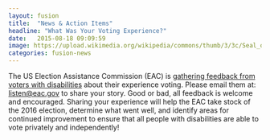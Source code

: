 ```yaml
---
layout: fusion
title:  "News & Action Items"
headline: "What Was Your Voting Experience?"
date:   2015-08-18 09:09:59
image: https://upload.wikimedia.org/wikipedia/commons/thumb/3/3c/Seal_of_the_United_States_Election_Assistance_Commission.svg/180px-Seal_of_the_United_States_Election_Assistance_Commission.svg.png
categories: fusion-news
---
```

The US Election Assistance Commission (EAC) is <a href="https://www.eac.gov/blogs/we_want_to_hear_from_voters_with_disabilities/">gathering feedback from voters with disabilities</a> about their experience voting. Please email them at: <a href="mailto:listen@eac.gov">listen@eac.gov</a> to share your story. Good or bad, all feedback is welcome and encouraged. Sharing your experience will help the EAC take stock of the 2016 election, determine what went well, and identify areas for continued improvement to ensure that all people with disabilities are able to vote privately and independently!

